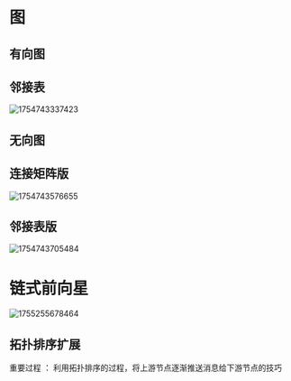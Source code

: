 # 图

## 有向图

## 邻接表

![1754743337423](image/.md/1754743337423.png)

## 无向图

## 连接矩阵版

![1754743576655](image/.md/1754743576655.png)

## 邻接表版

![1754743705484](image/.md/1754743705484.png)

# 链式前向星

![1755255678464](image/.md/1755255678464.png)



## 拓扑排序扩展

重要过程 ： 利用拓扑排序的过程，将上游节点逐渐推送消息给下游节点的技巧
